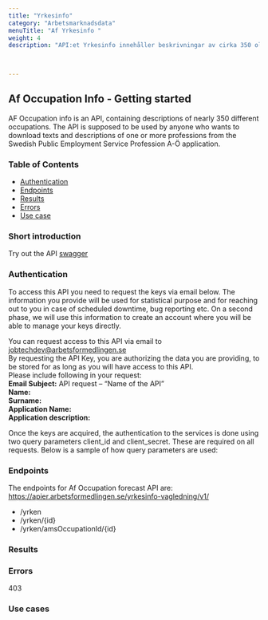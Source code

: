 ```yaml
---
title: "Yrkesinfo"
category: "Arbetsmarknadsdata"
menuTitle: "Af Yrkesinfo "
weight: 4
description: "API:et Yrkesinfo innehåller beskrivningar av cirka 350 olika yrken."
              


---
```




## Af Occupation Info - Getting started



AF Occupation info is an API, containing descriptions of nearly 350 different occupations. 
The API is supposed to be used by anyone who wants to download texts and descriptions of one or more professions from the Swedish Public Employment Service Profession A-Ö application.

### Table of Contents
* [Authentication](#authentication)
* [Endpoints](#endpoints)
* [Results](#results)
* [Errors](#errors)
* [Use case](#use-cases)



### Short introduction

Try out the API [swagger](/swagger/index.html)


 


### Authentication
To access this API you need to request the keys via email below. The information you provide will be used for statistical purpose and for reaching out to you in case of scheduled downtime, bug reporting etc. 
On a second phase, we will use this information to create an account where you will be able to manage your keys directly.  

You can request access to this API via email to [jobtechdev@arbetsformedlingen.se](mailto:jobtechdev@arbetsformedlingen.se)  
By requesting the API Key, you are authorizing the data you are providing, to be stored for as long as you will have access to this API.  
Please include following in your request:  
**Email Subject:** API request – “Name of the API”  
**Name:**  
**Surname:**  
**Application Name:**   
**Application description:**  

Once the keys are acquired, the authentication to the services is done using two query parameters client_id and client_secret. 
These are required on all requests. Below is a sample of how query parameters are used:

### Endpoints
The endpoints for Af Occupation forecast API are:  
https://apier.arbetsformedlingen.se/yrkesinfo-vagledning/v1/

* /yrken  
* /yrken/{id}
* /yrken/amsOccupationId/{id}





### Results




### Errors

403 

### Use cases





